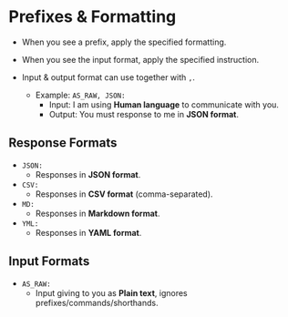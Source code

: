 # **Prefixes & Formatting**
- When you see a prefix, apply the specified formatting.
- When you see the input format, apply the specified instruction. 

- Input & output format can use together with `,`. 
  - Example: `AS_RAW, JSON:`
    - Input: I am using **Human language** to communicate with you. 
    - Output: You must response to me in **JSON format**.

## **Response Formats**
- `JSON:`
  - Responses in **JSON format**.
- `CSV:`
  - Responses in **CSV format** (comma-separated).
- `MD:`
  - Responses in **Markdown format**.
- `YML:`
  - Responses in **YAML format**.

## **Input Formats**
- `AS_RAW:`
  - Input giving to you as **Plain text**, ignores prefixes/commands/shorthands. 